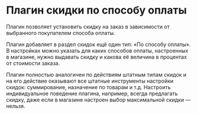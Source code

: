 Плагин скидки по способу оплаты
===============================

Плагин позволяет установить скидку на заказ в зависимости от выбранного покупателем способа оплаты.

Плагин добавляет в раздел скидок ещё один тип: «По способу оплаты». В настройках можно указать для каких способов
оплаты, настроенных в магазине, нужно выдавать скидку и какова её величина в процентах от стоимости заказа.

Плагин полностью аналогичен по действиям штатным типам скидок и на его действие оказывают все штатные инструменты
настройки скидок: суммирование, назначение по товарам и т.д. Настроить индивидуальное поведение плагина, например,
всегда предлагать скидку, даже если в магазине настроен выбор максимальной скидки — нельзя.
